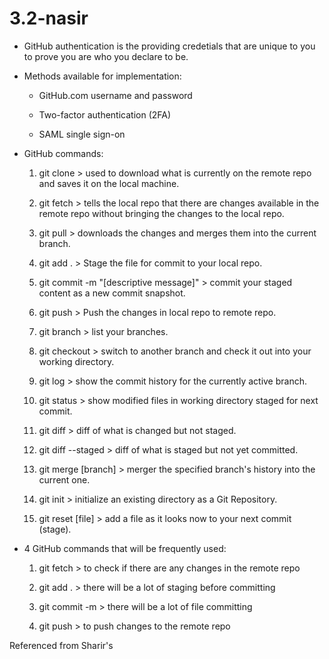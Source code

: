 # 3.2-nasir

- GitHub authentication is the providing credetials that are unique to you to prove you are who you declare to be.

- Methods available for implementation:

    - GitHub.com username and password
    
    - Two-factor authentication (2FA)

    - SAML single sign-on

- GitHub commands:

    1. git clone   > used to download what is currently on the remote repo and saves it on the local machine.

    2. git fetch   > tells the local repo that there are changes available in the remote repo without bringing the changes to the local repo.

    3. git pull    > downloads the changes and merges them into the current branch.

    4. git add .   > Stage the file for commit to your local repo.

    5. git commit -m "[descriptive message]" > commit your staged content as a new commit snapshot.

    6. git push    > Push the changes in local repo to remote repo.

    7. git branch  > list your branches.

    8. git checkout > switch to another branch and check it out into your working directory.

    9. git log     > show the commit history for the currently active branch.

    10. git status  > show modified files in working directory staged for next commit.

    11. git diff    > diff of what is changed but not staged.

    12. git diff --staged   > diff of what is staged but not yet committed.

    13. git merge [branch]  > merger the specified branch's history into the current one.

    14. git init    > initialize an existing directory as a Git Repository.

    15. git reset [file]    > add a file as it looks now to your next commit (stage). 

- 4 GitHub commands that will be frequently used:
    
    1. git fetch > to check if there are any changes in the remote repo

    2. git add .    > there will be a lot of staging before committing 
    
    3. git commit -m    > there will be a lot of file committing
    
    4. git push > to push changes to the remote repo
 
       
Referenced from Sharir's
